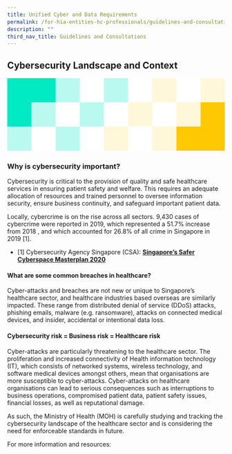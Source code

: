 ```yaml
---
title: Unified Cyber and Data Requirements
permalink: /for-hia-entities-hc-professionals/guidelines-and-consultations/unified-cyber-and-data-requirements/
description: ""
third_nav_title: Guidelines and Consultations
---
```

**Cybersecurity Landscape and Context**
---------------------------------------
![](/images/test%20asset%202.png)

### Why is cybersecurity important?

Cybersecurity is critical to the provision of quality and safe healthcare services in ensuring patient safety and welfare. This requires an adequate allocation of resources and trained personnel to oversee information security, ensure business continuity, and safeguard important patient data.  
  
Locally, cybercrime is on the rise across all sectors. 9,430 cases of cybercrime were reported in 2019, which represented a 51.7% increase from 2018 , and which accounted for 26.8% of all crime in Singapore in 2019 [1].

*  [1] Cybersecurity Agency Singapore (CSA): [**Singapore’s Safer Cyberspace Masterplan 2020**](https://www.csa.gov.sg/news/publications/safer-cyberspace-masterplan)

#### What are some common breaches in healthcare?

Cyber-attacks and breaches are not new or unique to Singapore’s healthcare sector, and healthcare industries based overseas are similarly impacted. These range from distributed denial of service (DDoS) attacks, phishing emails, malware (e.g. ransomware), attacks on connected medical devices, and insider, accidental or intentional data loss.

#### Cybersecurity risk = Business risk = Healthcare risk

Cyber-attacks are particularly threatening to the healthcare sector. The proliferation and increased connectivity of Health information technology (IT), which consists of networked systems, wireless technology, and software medical devices amongst others, mean that organisations are more susceptible to cyber-attacks. Cyber-attacks on healthcare organisations can lead to serious consequences such as interruptions to business operations, compromised patient data, patient safety issues, financial losses, as well as reputational damage.  
  
As such, the Ministry of Health (MOH) is carefully studying and tracking the cybersecurity landscape of the healthcare sector and is considering the need for enforceable standards in future.

For more information and resources:
